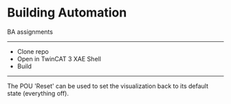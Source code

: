 # Building Automation
BA assignments

***

* Clone repo
* Open in TwinCAT 3 XAE Shell
* Build

***

The POU 'Reset' can be used to set the visualization back to its default state (everything off).
